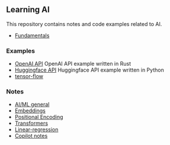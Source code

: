 ## Learning AI
This repository contains notes and code examples related to AI.

* [Fundamentals](./fundamentals/README.md)

### Examples

* [OpenAI API](./openai/chatgpt_client) OpenAI API example written in Rust
* [Huggingface API](./huggingface/python) Huggingface API example written in Python
* [tensor-flow](./tensor-flow/README.md)

### Notes

* [AI/ML general](./notes/background.md)
* [Embeddings](./notes/embedding-vectors.md)
* [Positional Encoding](./notes/positional-encoding.md)
* [Transformers](./notes/transformers.md)
* [Linear-regression](./notes/linear-regression.md)
* [Copilot notes](./notes/copilot.md)
